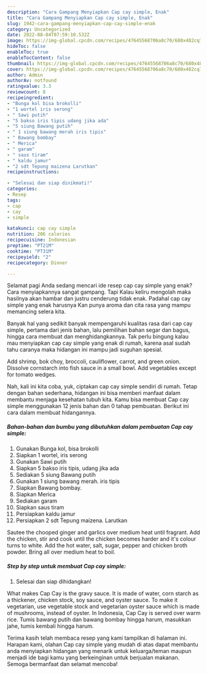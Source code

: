```yaml
---
description: "Cara Gampang Menyiapkan Cap cay simple, Enak"
title: "Cara Gampang Menyiapkan Cap cay simple, Enak"
slug: 1942-cara-gampang-menyiapkan-cap-cay-simple-enak
category: Uncategorized
date: 2022-08-04T07:59:10.532Z
image: https://img-global.cpcdn.com/recipes/47645568706a8c70/680x482cq70/cap-cay-simple-foto-resep-utama.jpg
hideToc: false
enableToc: true
enableTocContent: false
thumbnail: https://img-global.cpcdn.com/recipes/47645568706a8c70/680x482cq70/cap-cay-simple-foto-resep-utama.jpg
cover: https://img-global.cpcdn.com/recipes/47645568706a8c70/680x482cq70/cap-cay-simple-foto-resep-utama.jpg
author: Admin
authorAv: notfound
ratingvalue: 3.3
reviewcount: 8
recipeingredient:
- "Bunga kol bisa brokolli"
- "1 wortel iris serong"
- " Sawi putih"
- "5 bakso iris tipis udang jika ada"
- "5 siung Bawang putih"
- " 1 siung bawang merah iris tipis"
- " Bawang bombay"
- " Merica"
- " garam"
- " saus tiram"
- " kaldu jamur"
- "2 sdt Tepung maizena Larutkan"
recipeinstructions:

- "Selesai dan siap dinikmati!"
categories:
- Resep
tags:
- cap
- cay
- simple

katakunci: cap cay simple 
nutrition: 206 calories
recipecuisine: Indonesian
preptime: "PT21M"
cooktime: "PT31M"
recipeyield: "2"
recipecategory: Dinner

---
```



Selamat pagi Anda sedang mencari ide resep cap cay simple yang enak? Cara menyiapkannya sangat gampang. Tapi Kalau keliru mengolah maka hasilnya akan hambar dan justru cenderung tidak enak. Padahal cap cay simple yang enak harusnya Kan punya aroma dan cita rasa yang mampu memancing selera kita.


Banyak hal yang sedikit banyak mempengaruhi kualitas rasa dari cap cay simple, pertama dari jenis bahan, lalu pemilihan bahan segar dan bagus, hingga cara membuat dan menghidangkannya. Tak perlu bingung kalau mau menyiapkan cap cay simple yang enak di rumah, karena asal sudah tahu caranya maka hidangan ini mampu jadi suguhan spesial.

Add shrimp, bok choy, broccoli, cauliflower, carrot, and green onion. Dissolve cornstarch into fish sauce in a small bowl. Add vegetables except for tomato wedges.


Nah, kali ini kita coba, yuk, ciptakan cap cay simple sendiri di rumah. Tetap dengan bahan sederhana, hidangan ini bisa memberi manfaat dalam membantu menjaga kesehatan tubuh kita. Kamu bisa membuat Cap cay simple menggunakan 12 jenis bahan dan 0 tahap pembuatan. Berikut ini cara dalam membuat hidangannya.

<!--inarticleads1-->

##### Bahan-bahan dan bumbu yang dibutuhkan dalam pembuatan Cap cay simple:

1. Gunakan Bunga kol, bisa brokolli
1. Siapkan 1 wortel, iris serong
1. Gunakan  Sawi putih
1. Siapkan 5 bakso iris tipis, udang jika ada
1. Sediakan 5 siung Bawang putih
1. Gunakan  1 siung bawang merah. iris tipis
1. Siapkan  Bawang bombay.
1. Siapkan  Merica
1. Sediakan  garam
1. Siapkan  saus tiram
1. Persiapkan  kaldu jamur
1. Persiapkan 2 sdt Tepung maizena. Larutkan


Sautee the chooped ginger and garlics over medium heat until fragrant. Add the chicken, stir and cook until the chicken becomes harder and it&#39;s colour turns to white. Add the hot water, salt, sugar, pepper and chicken broth powder. Bring all over medium heat to boil. 

<!--inarticleads2-->

##### Step by step untuk membuat Cap cay simple:


1. Selesai dan siap dihidangkan!

What makes Cap Cay is the gravy sauce. It is made of water, corn starch as a thickener, chicken stock, soy sauce, and oyster sauce. To make it vegetarian, use vegetable stock and vegetarian oyster sauce which is made of mushrooms, instead of oyster. In Indonesia, Cap Cay is served over warm rice. Tumis bawang putih dan bawang bombay hingga harum, masukkan jahe, tumis kembali hingga harum. 

Terima kasih telah membaca resep yang kami tampilkan di halaman ini. Harapan kami, olahan Cap cay simple yang mudah di atas dapat membantu anda menyiapkan hidangan yang menarik untuk keluarga/teman maupun menjadi ide bagi kamu yang berkeinginan untuk berjualan makanan. Semoga bermanfaat dan selamat mencoba!
